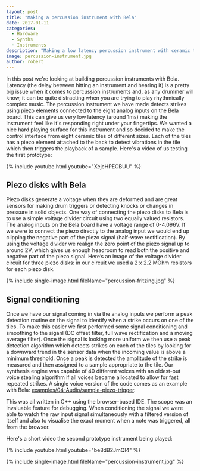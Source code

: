 ```yaml
---
layout: post
title: "Making a percussion instrument with Bela"
date: 2017-01-11
categories:
  - Hardware
  - Synths
  - Instruments
description: "Making a low latency percussion instrument with ceramic tiles, piezo disks, and Bela"
image: percussion-instrument.jpg
author: robert
---
```


In this post we're looking at building percussion instruments with Bela. Latency (the delay between hitting an instrument and hearing it) is a pretty big issue when it comes to percussion instruments and, as any drummer will know, it can be quite distracting when you are trying to play rhythmically complex music. The percussion instrument we have made detects strikes using piezo elements connected to the eight analog inputs on the Bela board. This can give us very low latency (around 1ms) making the instrument feel like it's responding right under your fingertips. We wanted a nice hard playing surface for this instrument and so decided to make the control interface from eight ceramic tiles of different sizes. Each of the tiles has a piezo element attached to the back to detect vibrations in the tile which then triggers the playback of a sample. Here's a video of us testing the first prototype:

{% include youtube.html youtube="XejcHPECBUU" %}

## Piezo disks with Bela

Piezo disks generate a voltage when they are deformed and are great sensors for making drum triggers or detecting knocks or changes in pressure in solid objects. One way of connecting the piezo disks to Bela is to use a simple voltage divider circuit using two equally valued resistors. The analog inputs on the Bela board have a voltage range of 0-4.096V. If we were to connect the piezo directly to the analog input we would end up clipping the negative part of the piezo signal (half-wave rectification). By using the voltage divider we realign the zero point of the piezo signal up to around 2V, which gives us enough headroom to read both the positive and negative part of the piezo signal. Here’s an image of the voltage divider circuit for three piezo disks: in our circuit we used a 2 x 2.2 MOhm resistors for each piezo disk.

{% include single-image.html fileName="percussion-fritzing.jpg" %}

## Signal conditioning

Once we have our signal coming in via the analog inputs we perform a peak detection routine on the signal to identify when a strike occurs on one of the tiles. To make this easier we first performed some signal conditioning and smoothing to the siganl (DC offset filter, full wave rectification and a moving average filter). Once the signal is looking more uniform we then use a peak detection algorithm which detects strikes on each of the tiles by looking for a downward trend in the sensor data when the incoming value is above a minimum threshold. Once a peak is detected the amplitude of the strike is measured and then assigned to a sample appropriate to the tile. Our synthesis engine was capable of 40 different voices with an oldest-out voice stealing algorithm if all voices became allocated to allow for fast repeated strikes. A single voice version of the code comes as an example with Bela: [examples/04-Audio/sample-piezo-trigger](https://github.com/BelaPlatform/Bela/tree/master/examples/04-Audio).

This was all written in C++ using the browser-based IDE. The scope was an invaluable feature for debugging. When conditioning the signal we were able to watch the raw input signal simultaneously with a filtered version of itself and also to visualise the exact moment when a note was triggered, all from the browser.

Here's a short video the second prototype instrument being played:

{% include youtube.html youtube="be8dB2JmQl4" %}

{% include single-image.html fileName="percussion-instrument.jpg" %}
